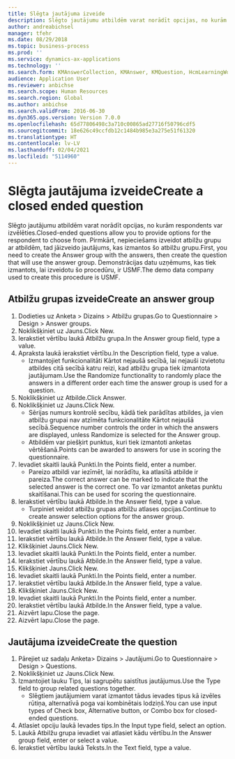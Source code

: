 ```yaml
---
title: Slēgta jautājuma izveide
description: Slēgto jautājumu atbildēm varat norādīt opcijas, no kurām respondents var izvēlēties.
author: andreabichsel
manager: tfehr
ms.date: 08/29/2018
ms.topic: business-process
ms.prod: ''
ms.service: dynamics-ax-applications
ms.technology: ''
ms.search.form: KMAnswerCollection, KMAnswer, KMQuestion, HcmLearningWorkspace
audience: Application User
ms.reviewer: anbichse
ms.search.scope: Human Resources
ms.search.region: Global
ms.author: anbichse
ms.search.validFrom: 2016-06-30
ms.dyn365.ops.version: Version 7.0.0
ms.openlocfilehash: 65d77806498c3a710c00865ad27716f50796cdf5
ms.sourcegitcommit: 18e626c49ccfdb12c1484b985e3a275e51f61320
ms.translationtype: HT
ms.contentlocale: lv-LV
ms.lasthandoff: 02/04/2021
ms.locfileid: "5114960"
---
```

# <a name="create-a-closed-ended-question"></a><span data-ttu-id="251c6-103">Slēgta jautājuma izveide</span><span class="sxs-lookup"><span data-stu-id="251c6-103">Create a closed ended question</span></span>



<span data-ttu-id="251c6-104">Slēgto jautājumu atbildēm varat norādīt opcijas, no kurām respondents var izvēlēties.</span><span class="sxs-lookup"><span data-stu-id="251c6-104">Closed-ended questions allow you to provide options for the respondent to choose from.</span></span> <span data-ttu-id="251c6-105">Pirmkārt, nepieciešams izveidot atbilžu grupu ar atbildēm, tad jāizveido jautājums, kas izmantos šo atbilžu grupu.</span><span class="sxs-lookup"><span data-stu-id="251c6-105">First, you need to create the Answer group with the answers, then create the question that will use the answer group.</span></span> <span data-ttu-id="251c6-106">Demonstrācijas datu uzņēmums, kas tiek izmantots, lai izveidotu šo procedūru, ir USMF.</span><span class="sxs-lookup"><span data-stu-id="251c6-106">The demo data company used to create this procedure is USMF.</span></span>


## <a name="create-an-answer-group"></a><span data-ttu-id="251c6-107">Atbilžu grupas izveide</span><span class="sxs-lookup"><span data-stu-id="251c6-107">Create an answer group</span></span>
1. <span data-ttu-id="251c6-108">Dodieties uz Anketa > Dizains > Atbilžu grupas.</span><span class="sxs-lookup"><span data-stu-id="251c6-108">Go to Questionnaire > Design > Answer groups.</span></span>
2. <span data-ttu-id="251c6-109">Noklikšķiniet uz Jauns.</span><span class="sxs-lookup"><span data-stu-id="251c6-109">Click New.</span></span>
3. <span data-ttu-id="251c6-110">Ierakstiet vērtību laukā Atbilžu grupa.</span><span class="sxs-lookup"><span data-stu-id="251c6-110">In the Answer group field, type a value.</span></span>
4. <span data-ttu-id="251c6-111">Apraksta laukā ierakstiet vērtību.</span><span class="sxs-lookup"><span data-stu-id="251c6-111">In the Description field, type a value.</span></span>
    * <span data-ttu-id="251c6-112">Izmantojiet funkcionalitāti Kārtot nejaušā secībā, lai nejauši izvietotu atbildes citā secībā katru reizi, kad atbilžu grupa tiek izmantota jautājumam.</span><span class="sxs-lookup"><span data-stu-id="251c6-112">Use the Randomize functionality to randomly place the answers in a different order each time the answer group is used for a question.</span></span>  
5. <span data-ttu-id="251c6-113">Noklikšķiniet uz Atbilde.</span><span class="sxs-lookup"><span data-stu-id="251c6-113">Click Answer.</span></span>
6. <span data-ttu-id="251c6-114">Noklikšķiniet uz Jauns.</span><span class="sxs-lookup"><span data-stu-id="251c6-114">Click New.</span></span>
    * <span data-ttu-id="251c6-115">Sērijas numurs kontrolē secību, kādā tiek parādītas atbildes, ja vien atbilžu grupai nav atzīmēta funkcionalitāte Kārtot nejaušā secībā.</span><span class="sxs-lookup"><span data-stu-id="251c6-115">Sequence number controls the order in which the answers are displayed, unless Randomize is selected for the Answer group.</span></span>  
    * <span data-ttu-id="251c6-116">Atbildēm var piešķirt punktus, kuri tiek izmantoti anketas vērtēšanā.</span><span class="sxs-lookup"><span data-stu-id="251c6-116">Points can be awarded to answers for use in scoring the questionnaire.</span></span>  
7. <span data-ttu-id="251c6-117">Ievadiet skaitli laukā Punkti.</span><span class="sxs-lookup"><span data-stu-id="251c6-117">In the Points field, enter a number.</span></span>
    * <span data-ttu-id="251c6-118">Pareizo atbildi var iezīmēt, lai norādītu, ka atlasītā atbilde ir pareiza.</span><span class="sxs-lookup"><span data-stu-id="251c6-118">The correct answer can be marked to indicate that the selected answer is the correct one.</span></span> <span data-ttu-id="251c6-119">To var izmantot anketas punktu skaitīšanai.</span><span class="sxs-lookup"><span data-stu-id="251c6-119">This can be used for scoring the questionnaire.</span></span>  
8. <span data-ttu-id="251c6-120">Ierakstiet vērtību laukā Atbilde.</span><span class="sxs-lookup"><span data-stu-id="251c6-120">In the Answer field, type a value.</span></span>
    * <span data-ttu-id="251c6-121">Turpiniet veidot atbilžu grupas atbilžu atlases opcijas.</span><span class="sxs-lookup"><span data-stu-id="251c6-121">Continue to create answer selection options for the answer group.</span></span>  
9. <span data-ttu-id="251c6-122">Noklikšķiniet uz Jauns.</span><span class="sxs-lookup"><span data-stu-id="251c6-122">Click New.</span></span>
10. <span data-ttu-id="251c6-123">Ievadiet skaitli laukā Punkti.</span><span class="sxs-lookup"><span data-stu-id="251c6-123">In the Points field, enter a number.</span></span>
11. <span data-ttu-id="251c6-124">Ierakstiet vērtību laukā Atbilde.</span><span class="sxs-lookup"><span data-stu-id="251c6-124">In the Answer field, type a value.</span></span>
12. <span data-ttu-id="251c6-125">Klikšķiniet Jauns.</span><span class="sxs-lookup"><span data-stu-id="251c6-125">Click New.</span></span>
13. <span data-ttu-id="251c6-126">Ievadiet skaitli laukā Punkti.</span><span class="sxs-lookup"><span data-stu-id="251c6-126">In the Points field, enter a number.</span></span>
14. <span data-ttu-id="251c6-127">Ierakstiet vērtību laukā Atbilde.</span><span class="sxs-lookup"><span data-stu-id="251c6-127">In the Answer field, type a value.</span></span>
15. <span data-ttu-id="251c6-128">Klikšķiniet Jauns.</span><span class="sxs-lookup"><span data-stu-id="251c6-128">Click New.</span></span>
16. <span data-ttu-id="251c6-129">Ievadiet skaitli laukā Punkti.</span><span class="sxs-lookup"><span data-stu-id="251c6-129">In the Points field, enter a number.</span></span>
17. <span data-ttu-id="251c6-130">Ierakstiet vērtību laukā Atbilde.</span><span class="sxs-lookup"><span data-stu-id="251c6-130">In the Answer field, type a value.</span></span>
18. <span data-ttu-id="251c6-131">Klikšķiniet Jauns.</span><span class="sxs-lookup"><span data-stu-id="251c6-131">Click New.</span></span>
19. <span data-ttu-id="251c6-132">Ievadiet skaitli laukā Punkti.</span><span class="sxs-lookup"><span data-stu-id="251c6-132">In the Points field, enter a number.</span></span>
20. <span data-ttu-id="251c6-133">Ierakstiet vērtību laukā Atbilde.</span><span class="sxs-lookup"><span data-stu-id="251c6-133">In the Answer field, type a value.</span></span>
21. <span data-ttu-id="251c6-134">Aizvērt lapu.</span><span class="sxs-lookup"><span data-stu-id="251c6-134">Close the page.</span></span>
22. <span data-ttu-id="251c6-135">Aizvērt lapu.</span><span class="sxs-lookup"><span data-stu-id="251c6-135">Close the page.</span></span>

## <a name="create-the-question"></a><span data-ttu-id="251c6-136">Jautājuma izveide</span><span class="sxs-lookup"><span data-stu-id="251c6-136">Create the question</span></span>
1. <span data-ttu-id="251c6-137">Pārejiet uz sadaļu Anketa> Dizains > Jautājumi.</span><span class="sxs-lookup"><span data-stu-id="251c6-137">Go to Questionnaire > Design > Questions.</span></span>
2. <span data-ttu-id="251c6-138">Noklikšķiniet uz Jauns.</span><span class="sxs-lookup"><span data-stu-id="251c6-138">Click New.</span></span>
3. <span data-ttu-id="251c6-139">Izmantojiet lauku Tips, lai sagrupētu saistītus jautājumus.</span><span class="sxs-lookup"><span data-stu-id="251c6-139">Use the Type field to group related questions together.</span></span>
    * <span data-ttu-id="251c6-140">Slēgtiem jautājumiem varat izmantot tādus ievades tipus kā izvēles rūtiņa, alternatīvā poga vai kombinētais lodziņš.</span><span class="sxs-lookup"><span data-stu-id="251c6-140">You can use input types of Check box, Alternative button, or Combo box for closed-ended questions.</span></span>  
4. <span data-ttu-id="251c6-141">Atlasiet opciju laukā Ievades tips.</span><span class="sxs-lookup"><span data-stu-id="251c6-141">In the Input type field, select an option.</span></span>
5. <span data-ttu-id="251c6-142">Laukā Atbilžu grupa ievadiet vai atlasiet kādu vērtību.</span><span class="sxs-lookup"><span data-stu-id="251c6-142">In the Answer group field, enter or select a value.</span></span>
6. <span data-ttu-id="251c6-143">Ierakstiet vērtību laukā Teksts.</span><span class="sxs-lookup"><span data-stu-id="251c6-143">In the Text field, type a value.</span></span>

